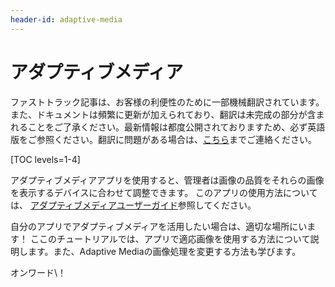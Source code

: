```yaml
---
header-id: adaptive-media
---
```


# アダプティブメディア

<p class="alert alert-info"><span class="wysiwyg-color-blue120">ファストトラック記事は、お客様の利便性のために一部機械翻訳されています。また、ドキュメントは頻繁に更新が加えられており、翻訳は未完成の部分が含まれることをご了承ください。最新情報は都度公開されておりますため、必ず英語版をご参照ください。翻訳に問題がある場合は、<a href="mailto:support-content-jp@liferay.com">こちら</a>までご連絡ください。</span></p>

[TOC levels=1-4]

アダプティブメディアアプリを使用すると、管理者は画像の品質をそれらの画像を表示するデバイスに合わせて調整できます。 このアプリの使用方法については、 [アダプティブメディアユーザーガイド](/docs/7-1/user/-/knowledge_base/u/adapting-your-media-across-multiple-devices)参照してください。

自分のアプリでアダプティブメディアを活用したい場合は、適切な場所にいます！ ここのチュートリアルでは、アプリで適応画像を使用する方法について説明します。また、Adaptive Mediaの画像処理を変更する方法も学びます。

オンワード\！
